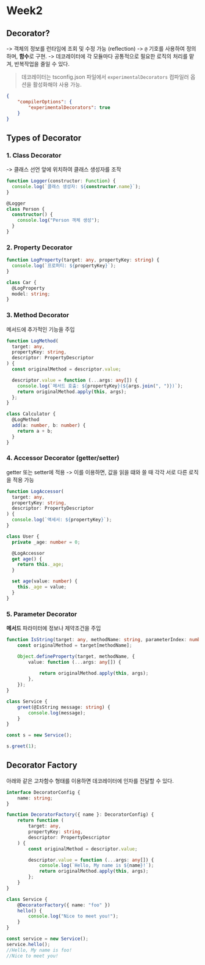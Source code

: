 # Week2

## Decorator?
-> 객체의 정보를 런타임에 조회 및 수정 가능 (reflection)
-> `@` 기호를 사용하여 정의하며, **함수**로 구현.
-> 데코레이터에 각 모듈마다 공통적으로 필요한 로직의 처리를 맡겨, 반복작업을 줄일 수 있다.

> 데코레이터는 tsconfig.json 파일에서 `experimentalDecorators` 컴파일러 옵션을 활성화해야 사용 가능.
```tsconfig.json
{
    "compilerOptions": {
        "experimentalDecorators": true
    }
}
``` 

## Types of Decorator

### 1. Class Decorator
-> 클래스 선언 앞에 위치하여 클래스 생성자를 조작

```ts
function Logger(constructor: Function) {
  console.log(`클래스 생성자: ${constructor.name}`);
}

@Logger
class Person {
  constructor() {
    console.log("Person 객체 생성");
  }
}
```

### 2. Property Decorator

```ts
function LogProperty(target: any, propertyKey: string) {
  console.log(`프로퍼티: ${propertyKey}`);
}

class Car {
  @LogProperty
  model: string;
}
```

### 3. Method Decorator
메서드에 추가적인 기능을 주입

```ts
function LogMethod(
  target: any,
  propertyKey: string,
  descriptor: PropertyDescriptor
) {
  const originalMethod = descriptor.value;

  descriptor.value = function (...args: any[]) {
    console.log(`메서드 호출: ${propertyKey}(${args.join(", ")})`);
    return originalMethod.apply(this, args);
  };
}

class Calculator {
  @LogMethod
  add(a: number, b: number) {
    return a + b;
  }
}
```

### 4. Accessor Decorator (getter/setter)
getter 또는 setter에 적용 -> 이를 이용하면, 값을 읽을 떄와 쓸 때 각각 서로 다른 로직을 적용 가능

```ts
function LogAccessor(
  target: any,
  propertyKey: string,
  descriptor: PropertyDescriptor
) {
  console.log(`액세서: ${propertyKey}`);
}

class User {
  private _age: number = 0;

  @LogAccessor
  get age() {
    return this._age;
  }

  set age(value: number) {
    this._age = value;
  }
}
```

### 5. Parameter Decorator
**메서드** 파라미터에 정보나 제약조건을 주입

```ts
function IsString(target: any, methodName: string, parameterIndex: number) {
    const originalMethod = target[methodName];

    Object.defineProperty(target, methodName, {
        value: function (...args: any[]) {
            
            return originalMethod.apply(this, args);
        },
    });
}

class Service {
    greet(@IsString message: string) {
        console.log(message);
    }
}

const s = new Service();

s.greet(1);

```

## Decorator Factory
아래와 같은 고차함수 형태를 이용하면 데코레이터에 인자를 전달할 수 있다.

```ts
interface DecoratorConfig {
    name: string;
}

function DecoratorFactory({ name }: DecoratorConfig) {
    return function (
        target: any,
        propertyKey: string,
        descriptor: PropertyDescriptor
    ) {
        const originalMethod = descriptor.value;

        descriptor.value = function (...args: any[]) {
            console.log(`Hello, My name is ${name}!`);
            return originalMethod.apply(this, args);
        };
    }
}

class Service {
    @DecoratorFactory({ name: "foo" })
    hello() {
        console.log("Nice to meet you!");
    }
}

const service = new Service();
service.hello();
//Hello, My name is foo!
//Nice to meet you!

```

